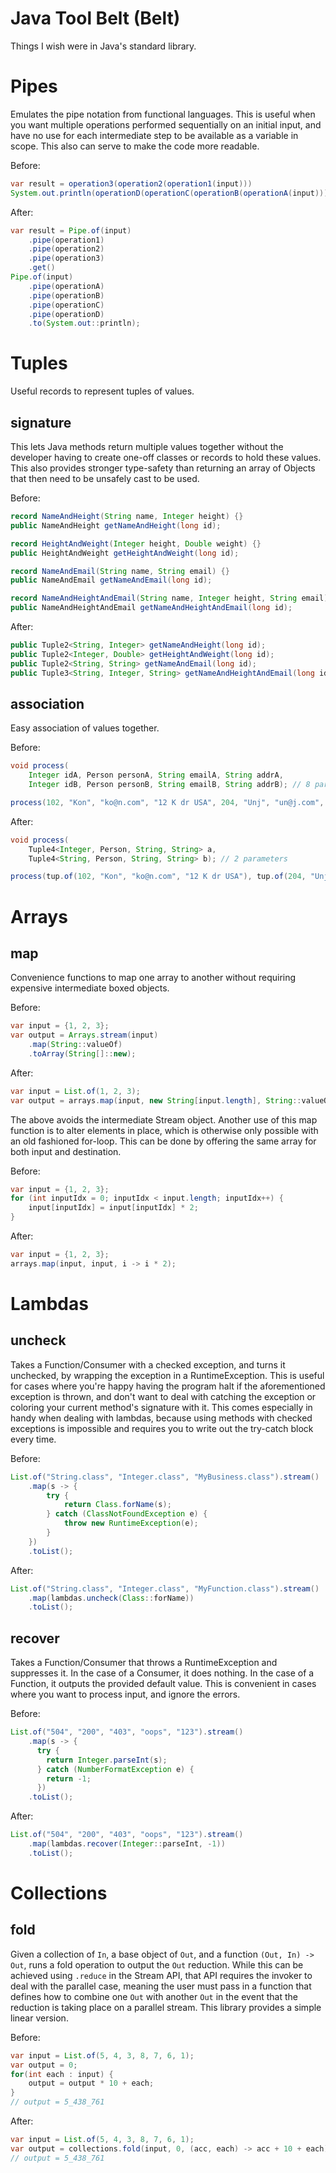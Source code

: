 # Java Tool Belt (Belt)
Things I wish were in Java's standard library.    

# Pipes
Emulates the pipe notation from functional languages. This is useful when you want multiple operations performed sequentially on an initial input, and have no use for each intermediate step to be available as a variable in scope. This also can serve to make the code more readable.

Before:
```java
var result = operation3(operation2(operation1(input)))
System.out.println(operationD(operationC(operationB(operationA(input)))));
```

After:
```java
var result = Pipe.of(input)
    .pipe(operation1)
    .pipe(operation2)
    .pipe(operation3)
    .get()
Pipe.of(input)
    .pipe(operationA)
    .pipe(operationB)
    .pipe(operationC)
    .pipe(operationD)
    .to(System.out::println);
```

# Tuples
Useful records to represent tuples of values.

## signature
This lets Java methods return multiple values together without the developer having to create one-off classes or records to hold these values. This also provides stronger type-safety than returning an array of Objects that then need to be unsafely cast to be used. 

Before:
```java
record NameAndHeight(String name, Integer height) {}
public NameAndHeight getNameAndHeight(long id);

record HeightAndWeight(Integer height, Double weight) {}
public HeightAndWeight getHeightAndWeight(long id);

record NameAndEmail(String name, String email) {}
public NameAndEmail getNameAndEmail(long id);

record NameAndHeightAndEmail(String name, Integer height, String email) {}
public NameAndHeightAndEmail getNameAndHeightAndEmail(long id);
```

After:
```java
public Tuple2<String, Integer> getNameAndHeight(long id);
public Tuple2<Integer, Double> getHeightAndWeight(long id);
public Tuple2<String, String> getNameAndEmail(long id);
public Tuple3<String, Integer, String> getNameAndHeightAndEmail(long id);
```

## association
Easy association of values together. 

Before:
```java
void process(
    Integer idA, Person personA, String emailA, String addrA,
    Integer idB, Person personB, String emailB, String addrB); // 8 parameters

process(102, "Kon", "ko@n.com", "12 K dr USA", 204, "Unj", "un@j.com", "41 U st CA");
```

After:
```java
void process(
    Tuple4<Integer, Person, String, String> a,
    Tuple4<String, Person, String, String> b); // 2 parameters

process(tup.of(102, "Kon", "ko@n.com", "12 K dr USA"), tup.of(204, "Unj", "un@j.com", "41 U st CA"));
```

# Arrays
## map
Convenience functions to map one array to another without requiring expensive intermediate boxed objects.

Before:
```java
var input = {1, 2, 3};
var output = Arrays.stream(input)
    .map(String::valueOf)
    .toArray(String[]::new);
```

After:
```java
var input = List.of(1, 2, 3);
var output = arrays.map(input, new String[input.length], String::valueOf);
```

The above avoids the intermediate Stream<Integer> object. Another use of this map function is to alter elements in place, which is otherwise only possible with an old fashioned for-loop. This can be done by offering the same array for both input and destination.

Before:
```java
var input = {1, 2, 3};
for (int inputIdx = 0; inputIdx < input.length; inputIdx++) {
    input[inputIdx] = input[inputIdx] * 2;
}
```

After:
```java
var input = {1, 2, 3};
arrays.map(input, input, i -> i * 2);
```


# Lambdas
## uncheck   
Takes a Function/Consumer with a checked exception, and turns it unchecked, by wrapping the exception in a RuntimeException. This is useful for cases where you're happy having the program halt if the aforementioned exception is thrown, and don't want to deal with catching the exception or coloring your current method's signature with it. This comes especially in handy when dealing with lambdas, because using methods with checked exceptions is impossible and requires you to write out the try-catch block every time.

Before:
```java
List.of("String.class", "Integer.class", "MyBusiness.class").stream()
    .map(s -> {
        try {
            return Class.forName(s);
        } catch (ClassNotFoundException e) {
            throw new RuntimeException(e);
        }
    })
    .toList();
```

After:
```java
List.of("String.class", "Integer.class", "MyFunction.class").stream()
    .map(lambdas.uncheck(Class::forName))
    .toList();
```

## recover   
Takes a Function/Consumer that throws a RuntimeException and suppresses it. In the case of a Consumer, it does nothing. In the case of a Function, it outputs the provided default value. This is convenient in cases where you want to process input, and ignore the errors.

Before:
```java
List.of("504", "200", "403", "oops", "123").stream()
    .map(s -> {
      try {
        return Integer.parseInt(s);
      } catch (NumberFormatException e) {
        return -1;
      })
    .toList();
```

After:
```java
List.of("504", "200", "403", "oops", "123").stream()
    .map(lambdas.recover(Integer::parseInt, -1))
    .toList();
```

# Collections
## fold     
Given a collection of `In`, a base object of `Out`, and a function `(Out, In) -> Out`, runs a fold operation to output the `Out` reduction. While this can be achieved using `.reduce` in the Stream API, that API requires the invoker to deal with the parallel case, meaning the user must pass in a function that defines how to combine one `Out` with another `Out` in the event that the reduction is taking place on a parallel stream. This library provides a simple linear version.    

Before:
```java
var input = List.of(5, 4, 3, 8, 7, 6, 1);
var output = 0;
for(int each : input) {
    output = output * 10 + each;
}
// output = 5_438_761
```

After:
```java
var input = List.of(5, 4, 3, 8, 7, 6, 1);
var output = collections.fold(input, 0, (acc, each) -> acc + 10 + each);
// output = 5_438_761
```

